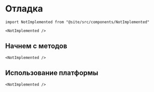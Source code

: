 # Отладка

```mdx-code-block
import NotImplemented from "@site/src/components/NotImplemented"

<NotImplemented />
```

## Начнем с методов

```mdx-code-block
<NotImplemented />
```

## Использование платформы

```mdx-code-block
<NotImplemented />
```
